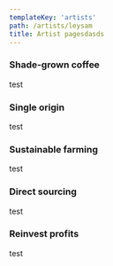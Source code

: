 ```yaml
---
templateKey: 'artists'
path: /artists/leysam
title: Artist pagesdasds
---
```

### Shade-grown coffee
test

### Single origin
test

### Sustainable farming
test

### Direct sourcing
test

### Reinvest profits
test
